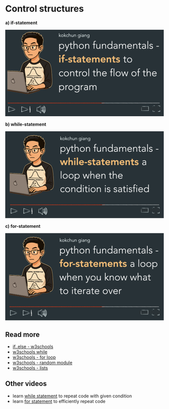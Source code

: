 # Control structures

**a) if-statement**

<a href="https://www.youtube.com/watch?v=9Ez_sb4wyxc&list=PLpHkXU1Ab_H9zqVwsPYQuKX8ae3WEj8FU" target="_blank">
  <img src="https://github.com/kokchun/assets/blob/main/python_videos/if_statements.png?raw=true" alt="python setup part 1" width="600">
</a>

**b) while-statement**

<a href="https://youtu.be/Bjr7FaZj52w" target="_blank">
  <img src="https://github.com/kokchun/assets/blob/main/python_videos/while_statement.png?raw=true" alt="python setup part 1" width="600">
</a>

**c) for-statement**

<a href="https://youtu.be/7uVVS5WbD4E" target="_blank">
  <img src="https://github.com/kokchun/assets/blob/main/python_videos/for_statement.png?raw=true" alt="python setup part 1" width="600">
</a>




## Read more

- [if..else - w3schools](https://www.w3schools.com/python/python_conditions.asp)
- [w3schools while](https://www.w3schools.com/python/python_while_loops.asp)
- [w3schools - for loop](https://www.w3schools.com/python/python_for_loops.asp)
- [w3schools - random module](https://www.w3schools.com/python/module_random.asp)
- [w3schools - lists](https://www.w3schools.com/python/python_lists.asp)


## Other videos

- learn [while statement][while_video] to repeat code with given condition
- learn [for statement][for_video] to efficiently repeat code

[for_video]: https://www.youtube.com/watch?v=OnDr4J2UXSA
[while_video]: https://www.youtube.com/watch?v=6TEGxJXLAWQ